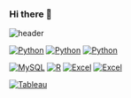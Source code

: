 ### Hi there 👋

<!--
**dohyeonCD/dohyeonCD** is a ✨ _special_ ✨ repository because its `README.md` (this file) appears on your GitHub profile.

Here are some ideas to get you started:

- 🔭 I’m currently working on ...
- 🌱 I’m currently learning ...
- 👯 I’m looking to collaborate on ...
- 🤔 I’m looking for help with ...
- 💬 Ask me about ...
- 📫 How to reach me: ...
- 😄 Pronouns: ...
- ⚡ Fun fact: ...
-->

![header](https://capsule-render.vercel.app/api?type=waving&color=auto&height=300&section=header&text=capsule%20render&fontSize=90)

[![Python](https://img.shields.io/badge/Python-FF9900?style=flat-square&logo=Python&logoColor=gray)](https://github.com/dohyeonCD/Python_1)
[![Python](https://img.shields.io/badge/Python-FF8800?style=flat-square&logo=Python&logoColor=gray)](https://github.com/dohyeonCD/Python_2)
[![Python](https://img.shields.io/badge/Python-F46D01?style=flat-square&logo=Python&logoColor=gray)](https://github.com/dohyeonCD/Python_3)

[![MySQL](https://img.shields.io/badge/MySQL-417598?style=flat-square&logo=MySQL&logoColor=white)](https://github.com/dohyeonCD/SQL)
[![R](https://img.shields.io/badge/R-75AADB?style=flat-square&logo=RStudio&logoColor=gray)](https://github.com/dohyeonCD/R)
[![Excel](https://img.shields.io/badge/Excel-37814A?style=flat-square&logo=microsoftexcel&logoColor=white)](https://github.com/dohyeonCD/Excel_1)
[![Excel](https://img.shields.io/badge/Excel-006600?style=flat-square&logo=microsoftexcel&logoColor=white)](https://github.com/dohyeonCD/Excel_2)

[![Tableau](https://img.shields.io/badge/Tableau-F8F8FA?style=flat-square&logo=Tableau&logoColor=blue)](https://github.com/dohyeonCD/Tableau)
